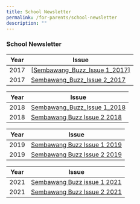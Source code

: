 ```yaml
---
title: School Newsletter
permalink: /for-parents/school-newsletter
description: ""
---
```

### School Newsletter

| Year | Issue |
|---|---|
| 2017 | [[Sembawang_Buzz_Issue 1_2017]](/files/BuzzIssue1_2017.pdf) |
| 2017 | [Sembawang_Buzz_Issue 2_2017](https://sembawangpri.moe.edu.sg/qql/slot/u508/Newsletter/Sembawang%20Buzz_Issue%202_2017.pdf) |

| Year | Issue |
|---|---|
| 2018 | [Sembawang_Buzz_Issue 1_2018](https://sembawangpri.moe.edu.sg/qql/slot/u508/Newsletter/Sembawang%20Newsletter%20Issue%20May%202018_final.pdf) |
| 2018 | [Sembawang Buzz Issue 2 2018](https://sembawangpri.moe.edu.sg/qql/slot/u508/Newsletter/Sembawang%20Newsletter%20Issue%202_%20November%202018.pdf) |

| Year | Issue |
|---|---|
| 2019 | [Sembawang Buzz Issue 1 2019](https://sembawangpri.moe.edu.sg/qql/slot/u508/Newsletter/Sembawang%20Newsletter%20Issue%20May%202019.pdf) |
| 2019 | [Sembawang Buzz Issue 2 2019](https://sembawangpri.moe.edu.sg/qql/slot/u508/Newsletter/Sembawang%20Newsletter%20Issue%20November%202019.pdf) |

| Year | Issue |
|---|---|
| 2021 | [Sembawang Buzz issue 1 2021](https://sembawangpri.moe.edu.sg/qql/slot/u508/Newsletter/Sembawang%20Newsletter%20Issue%20June%202021%20Final%20FA.pdf) |
| 2021 | [Sembawang Buzz Issue 2 2021](https://sembawangpri.moe.edu.sg/qql/slot/u508/Newsletter/Sembawang%20Buzz%20Issue%202%20November%202021%20Final.pdf) |